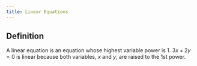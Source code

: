 ```yaml
---
title: Linear Equations
---
```

## Definition
A linear equation is an equation whose highest variable power is 1. $3x + 2y = 0$ is linear because both variables, $x$ and $y$, are raised to the 1st power.